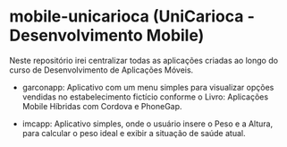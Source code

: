 # mobile-unicarioca (UniCarioca - Desenvolvimento Mobile)


Neste repositório irei centralizar todas as aplicações criadas ao longo do curso de Desenvolvimento de Aplicações Móveis.

- garconapp:
Aplicativo com um menu simples para visualizar opções vendidas no estabelecimento fictício conforme o Livro: Aplicações Mobile Híbridas com Cordova e PhoneGap.

- imcapp:
Aplicativo simples, onde o usuário insere o Peso e a Altura, para calcular o peso ideal e exibir a situação de saúde atual.
